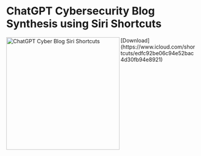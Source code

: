 # ChatGPT Cybersecurity Blog Synthesis using Siri Shortcuts
<img align="left" alt="ChatGPT Cyber Blog Siri Shortcuts" width="300px" src="https://i.ibb.co/rpGc4kn/IMG-3-D898818-D3-D1-1-removebg-preview.png" />
[Download](https://www.icloud.com/shortcuts/edfc92be06c94e52bac4d30fb94e8921)
